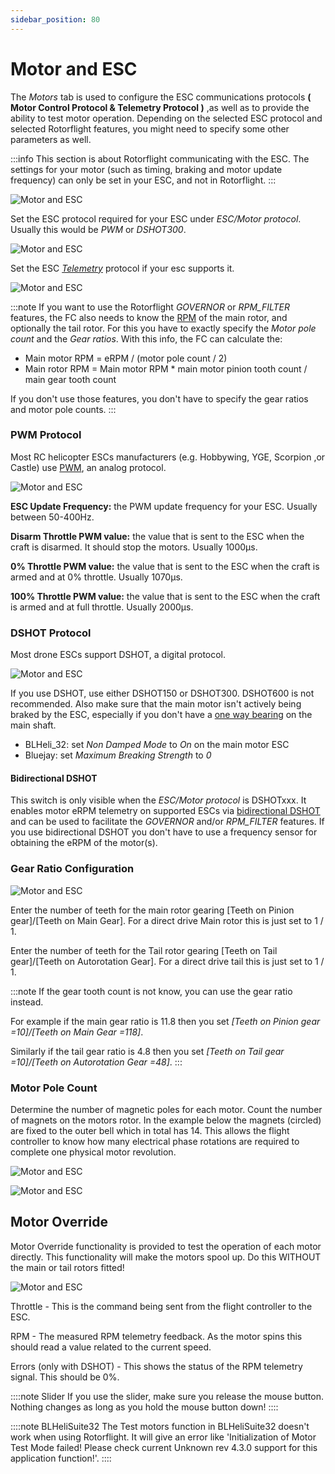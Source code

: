 ```yaml
---
sidebar_position: 80
---
```


# Motor and ESC

The *Motors* tab is used to configure the ESC communications protocols **( Motor Control Protocol & Telemetry Protocol )** ,as well as to provide the ability to test motor operation. Depending on the selected ESC protocol and selected Rotorflight features, you might need to specify some other parameters as well.

:::info
This section is about Rotorflight communicating with the ESC. The settings for your motor (such as timing, braking and motor update frequency) can only be set in your ESC, and not in Rotorflight.
:::

![Motor and ESC](./img/motor-main.png)

Set the ESC protocol required for your ESC under *ESC/Motor protocol*. Usually this would be *PWM* or *DSHOT300*.

![Motor and ESC](./img/motor-protocol.png)

Set the ESC [*Telemetry*](ESC-Telemetry.md) protocol if your esc supports it.

![Motor and ESC](./img/motor-telem.png)

:::note
If you want to use the Rotorflight *GOVERNOR* or *RPM_FILTER* features, the FC also needs to know the [RPM](Rpm-Measurement.md) of the main rotor, and optionally the tail rotor. For this you have to exactly specify the *Motor pole count* and the *Gear ratios*. With this info, the FC can calculate the:
- Main motor RPM = eRPM / (motor pole count / 2)
- Main rotor RPM = Main motor RPM * main motor pinion tooth count / main gear tooth count

If you don't use those features, you don't have to specify the gear ratios and motor pole counts.
:::

### PWM Protocol
Most RC helicopter ESCs manufacturers (e.g. Hobbywing, YGE, Scorpion ,or Castle) use [PWM](https://en.wikipedia.org/wiki/Servo_control), an analog protocol.

![Motor and ESC](./img/motor-pwm.png)

**ESC Update Frequency:** the PWM update frequency for your ESC. Usually between 50-400Hz.

**Disarm Throttle PWM value:** the value that is sent to the ESC when the craft is disarmed. It should stop the motors. Usually 1000µs.

**0% Throttle PWM value:** the value that is sent to the ESC when the craft is armed and at 0% throttle. Usually 1070µs.

**100% Throttle PWM value:** the value that is sent to the ESC when the craft is armed and at full throttle. Usually 2000µs.

### DSHOT Protocol
Most drone ESCs support DSHOT, a digital protocol.

![Motor and ESC](./img/motor-dshot.png)

If you use DSHOT, use either DSHOT150 or DSHOT300. DSHOT600 is not recommended. Also make sure that the main motor isn't actively being braked by the ESC, especially if you don't have a [one way bearing](https://youtu.be/ahWzhT5Bn28) on the main shaft.
- BLHeli_32: set *Non Damped Mode* to *On* on the main motor ESC
- Bluejay: set *Maximum Breaking Strength* to *0*

#### Bidirectional DSHOT
This switch is only visible when the *ESC/Motor protocol* is DSHOTxxx. It enables motor eRPM telemetry on supported ESCs via [bidirectional DSHOT](Rpm-Measurement.md#bidirectional-dshot) and can be used to facilitate the *GOVERNOR* and/or *RPM_FILTER* features. If you use bidirectional DSHOT you don't have to use a frequency sensor for obtaining the eRPM of the motor(s).

### Gear Ratio Configuration

![Motor and ESC](./img/motor-gear-ratio.png)

Enter the number of teeth for the main rotor gearing [Teeth on Pinion gear]/[Teeth on Main Gear]. For a direct drive Main rotor this is just set to 1 / 1.

Enter the number of teeth for the Tail rotor gearing [Teeth on Tail gear]/[Teeth on Autorotation Gear]. For a direct drive tail this is just set to 1 / 1.

:::note
If the gear tooth count is not know, you can use the gear ratio instead.

For example if the main gear ratio is 11.8 then you set *[Teeth on Pinion gear =10]/[Teeth on Main Gear =118]*.

Similarly if the tail gear ratio is 4.8 then you set *[Teeth on Tail gear =10]/[Teeth on Autorotation Gear =48]*.
:::

### Motor Pole Count
Determine the number of magnetic poles for each motor. Count the number of magnets on the motors rotor. In the example below the magnets (circled) are fixed to the outer bell which in total has 14. This allows the flight controller to know how many electrical phase rotations are required to complete one physical motor revolution.

![Motor and ESC](./img/motor-pole-count-1.png)

![Motor and ESC](./img/motor-pole-count-2.png)

## Motor Override
Motor Override functionality is provided to test the operation of each motor directly. This functionality will make the motors spool up. Do this WITHOUT the main or tail rotors fitted!

![Motor and ESC](./img/motor-6.png)

Throttle - This is the command being sent from the flight controller to the ESC.

RPM - The measured RPM telemetry feedback. As the motor spins this should read a value related to the current speed.

Errors (only with DSHOT) - This shows the status of the RPM telemetry signal. This should be 0%.

::::note Slider
If you use the slider, make sure you release the mouse button. Nothing changes as long as you hold the mouse button down!
::::

::::note BLHeliSuite32
The Test motors function in BLHeliSuite32 doesn't work when using Rotorflight. It will give an error like 'Initialization of Motor Test Mode failed! Please check current Unknown rev 4.3.0 support for this application function!'.
::::

